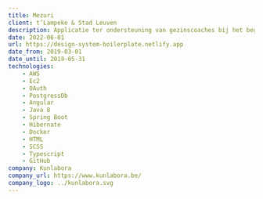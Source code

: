 ```yaml
---
title: Mezuri
client: t’Lampeke & Stad Leuven
description: Applicatie ter ondersteuning van gezinscoaches bij het begeleiden van kwetsbare gezinnen. De gezinscoach kan door minimale registraties gedurende het begeleidingstraject waardevolle inzichten, aangereikt door machinelearning, vergaren.
date: 2022-06-01
url: https://design-system-boilerplate.netlify.app
date_from: 2019-03-01
date_until: 2019-05-31
technologies:
    - AWS
    - Ec2
    - OAuth
    - PostgressDb
    - Angular
    - Java 8
    - Spring Boot
    - Hibernate
    - Docker
    - HTML
    - SCSS
    - Typescript
    - GitHub
company: Kunlabora
company_url: https://www.kunlabora.be/
company_logo: ../kunlabora.svg
---
```

